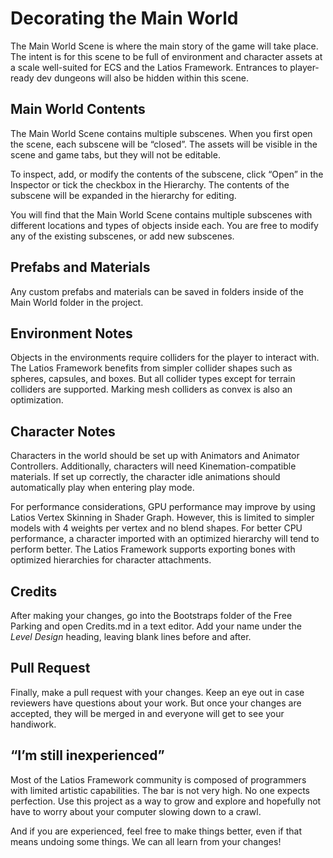# Decorating the Main World

The Main World Scene is where the main story of the game will take place. The
intent is for this scene to be full of environment and character assets at a
scale well-suited for ECS and the Latios Framework. Entrances to player-ready
dev dungeons will also be hidden within this scene.

## Main World Contents

The Main World Scene contains multiple subscenes. When you first open the scene,
each subscene will be “closed”. The assets will be visible in the scene and game
tabs, but they will not be editable.

To inspect, add, or modify the contents of the subscene, click “Open” in the
Inspector or tick the checkbox in the Hierarchy. The contents of the subscene
will be expanded in the hierarchy for editing.

You will find that the Main World Scene contains multiple subscenes with
different locations and types of objects inside each. You are free to modify any
of the existing subscenes, or add new subscenes.

## Prefabs and Materials

Any custom prefabs and materials can be saved in folders inside of the Main
World folder in the project.

## Environment Notes

Objects in the environments require colliders for the player to interact with.
The Latios Framework benefits from simpler collider shapes such as spheres,
capsules, and boxes. But all collider types except for terrain colliders are
supported. Marking mesh colliders as convex is also an optimization.

## Character Notes

Characters in the world should be set up with Animators and Animator
Controllers. Additionally, characters will need Kinemation-compatible materials.
If set up correctly, the character idle animations should automatically play
when entering play mode.

For performance considerations, GPU performance may improve by using Latios
Vertex Skinning in Shader Graph. However, this is limited to simpler models with
4 weights per vertex and no blend shapes. For better CPU performance, a
character imported with an optimized hierarchy will tend to perform better. The
Latios Framework supports exporting bones with optimized hierarchies for
character attachments.

## Credits

After making your changes, go into the Bootstraps folder of the Free Parking and
open Credits.md in a text editor. Add your name under the *Level Design*
heading, leaving blank lines before and after.

## Pull Request

Finally, make a pull request with your changes. Keep an eye out in case
reviewers have questions about your work. But once your changes are accepted,
they will be merged in and everyone will get to see your handiwork.

## “I’m still inexperienced”

Most of the Latios Framework community is composed of programmers with limited
artistic capabilities. The bar is not very high. No one expects perfection. Use
this project as a way to grow and explore and hopefully not have to worry about
your computer slowing down to a crawl.

And if you are experienced, feel free to make things better, even if that means
undoing some things. We can all learn from your changes!
